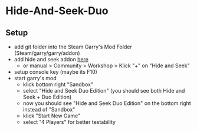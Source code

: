 # Hide-And-Seek-Duo

## Setup

- add git folder into the Steam Garry's Mod Folder (Steam/garry/garry/addon)
- add hide and seek addon [here](https://steamcommunity.com/sharedfiles/filedetails/?id=266512527&searchtext=hide+and+seek)
    - or manual > Community > Workshop > Klick "+" on "Hide and Seek"
- setup console key (maybe its F10)
- start garry's mod
    - klick bottom right "Sandbox"
    - select "Hide and Seek Duo Edition" (you should see both Hide and Seek + Duo Edition)
    - now you should see "Hide and Seek Duo Edition" on the bottom right instead of "Sandbox"
    - klick "Start New Game"
    - select "4 Players" for better testability